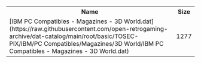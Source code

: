 <table>
<tr><th>Name</th><th>Size</th></tr>
<tr><td>[IBM PC Compatibles - Magazines - 3D World.dat](https://raw.githubusercontent.com/open-retrogaming-archive/dat-catalog/main/root/basic/TOSEC-PIX/IBM/PC Compatibles/Magazines/3D World/IBM PC Compatibles - Magazines - 3D World.dat)</td><td>1277</td></tr>
</table>
